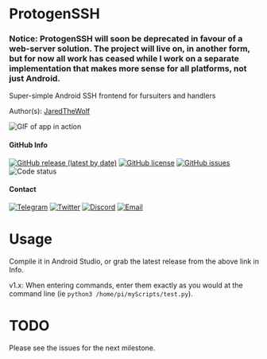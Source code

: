 # ProtogenSSH

### Notice: ProtogenSSH will soon be deprecated in favour of a web-server solution. The project will live on, in another form, but for now all work has ceased while I work on a separate implementation that makes more sense for all platforms, not just Android.

Super-simple Android SSH frontend for fursuiters and handlers

Author(s): [JaredTheWolf](https://github.com/JaredTheWolf)

![GIF of app in action](https://i.postimg.cc/vTD1bkqB/output.gif)

#### GitHub Info
 [![GitHub release (latest by date)](https://img.shields.io/github/v/release/OpenSourceProtogenCollection/ProtogenSSH?color=green&label=CLICK%20TO%20DOWNLOAD&style=flat-square)](https://github.com/OpenSourceProtogenCollection/ProtogenSSH/releases)
 [![GitHub license](https://img.shields.io/github/license/OpenSourceProtogenCollection/ProtogenSSH?style=flat-square)](https://github.com/JaredTheWolf/OpenSourceProtogenCollection/blob/master/LICENSE)
 [![GitHub issues](https://img.shields.io/github/issues/OpenSourceProtogenCollection/ProtogenSSH?style=flat-square)](https://github.com/JaredTheWolf/OpenSourceProtogenCollection/issues)
 ![Code status](https://img.shields.io/badge/code_status-work_in_progress-yellow?style=flat-square)
 
#### Contact
 [![Telegram](https://img.shields.io/badge/-Telegram-blue?style=flat-square)](https://t.me/JaredTamana)
 [![Twitter](https://img.shields.io/badge/-Twitter-00acee?style=flat-square)](https://twitter.com/JaredTamana)
 [![Discord](https://img.shields.io/badge/-Discord-7289d9?style=flat-square)](https://discordapp.com/users/375613991294205964)
 [![Email](https://img.shields.io/badge/-email-e3124d?style=flat-square)](mailto:jaredtamana@gmail.com)
 
 # Usage
 Compile it in Android Studio, or grab the latest release from the above link in Info.
 
 v1.x: When entering commands, enter them exactly as you would at the command line (ie `python3 /home/pi/myScripts/test.py`).

 # TODO
 Please see the issues for the next milestone.
